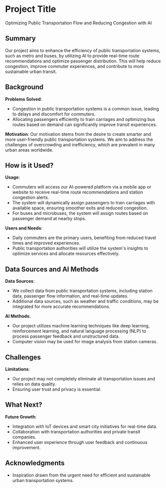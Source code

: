 # Project Title

Optimizing Public Transportation Flow and Reducing Congestion with AI

## Summary

Our project aims to enhance the efficiency of public transportation systems, such as metro and buses, by utilizing AI to provide real-time route recommendations and optimize passenger distribution. This will help reduce congestion, improve commuter experiences, and contribute to more sustainable urban transit.

## Background

**Problems Solved**:
- Congestion in public transportation systems is a common issue, leading to delays and discomfort for commuters.
- Allocating passengers efficiently to train carriages and optimizing bus routes based on demand can significantly improve transit experiences.

**Motivation**:
Our motivation stems from the desire to create smarter and more user-friendly public transportation systems. We aim to address the challenges of overcrowding and inefficiency, which are prevalent in many urban areas worldwide.

## How is it Used?

**Usage**:
- Commuters will access our AI-powered platform via a mobile app or website to receive real-time route recommendations and station congestion alerts.
- The system will dynamically assign passengers to train carriages with available space, ensuring smoother exits and reduced congestion.
- For buses and microbuses, the system will assign routes based on passenger demand at nearby stops.

**Users and Needs**:
- Daily commuters are the primary users, benefiting from reduced travel times and improved experiences.
- Public transportation authorities will utilize the system's insights to optimize services and allocate resources effectively.

## Data Sources and AI Methods

**Data Sources**:
- We collect data from public transportation systems, including station data, passenger flow information, and real-time updates.
- Additional data sources, such as weather and traffic conditions, may be integrated for more accurate recommendations.

**AI Methods**:
- Our project utilizes machine learning techniques like deep learning, reinforcement learning, and natural language processing (NLP) to process passenger feedback and unstructured data.
- Computer vision may be used for image analysis from station cameras.

## Challenges

**Limitations**:
- Our project may not completely eliminate all transportation issues and relies on data quality.
- Ensuring user trust and privacy is essential.

## What Next?

**Future Growth**:
- Integration with IoT devices and smart city initiatives for real-time data.
- Collaboration with transportation authorities and private transit companies.
- Enhanced user experience through user feedback and continuous improvement.

## Acknowledgments

* Inspiration drawn from the urgent need for efficient and sustainable urban transportation systems.
